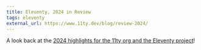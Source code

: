 ```yaml
---
title: Eleventy, 2024 in Review
tags: eleventy
external_url: https://www.11ty.dev/blog/review-2024/
---
```

A look back at the [2024 highlights for the 11ty org and the Eleventy project](https://www.11ty.dev/blog/review-2024/)!